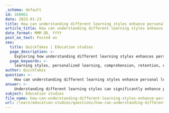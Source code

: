 ```yaml
---
_schema: default
id: 160061
date: 2025-01-23
title: How can understanding different learning styles enhance personal learning experiences?
article_title: How can understanding different learning styles enhance personal learning experiences?
date_format: MMM DD, YYYY
post_on_text: Posted on
seo:
  title: QuickTakes | Education studies
  page_description: >-
    Exploring how understanding different learning styles enhances personal learning experiences by promoting tailored approaches, improved comprehension, engagement, and inclusivity.
  page_keywords: >-
    learning styles, personalized learning, comprehension, retention, engagement, study strategies, inclusivity, self-reflection, metacognition, educational journey
author: QuickTakes
question: >-
    How can understanding different learning styles enhance personal learning experiences?
answer: >-
    Understanding different learning styles can significantly enhance personal learning experiences by allowing individuals to tailor their study methods to their unique preferences. Here are several ways in which this understanding can be beneficial:\n\n1. **Personalized Learning Approaches**: By identifying one's own learning style—whether it be visual, auditory, kinesthetic, or reading/writing—students can select study techniques that align with their strengths. For example, visual learners may benefit from diagrams and charts, while auditory learners might prefer listening to lectures or discussions.\n\n2. **Improved Comprehension and Retention**: When learners engage with material in a way that resonates with their preferred style, they are likely to grasp concepts more easily and retain information better. This is because the material is presented in a format that is more accessible and engaging for them.\n\n3. **Enhanced Engagement**: Tailoring learning experiences to fit individual styles can lead to increased motivation and interest in the subject matter. When students feel that their learning preferences are acknowledged, they are more likely to participate actively in their education.\n\n4. **Development of Effective Study Strategies**: Understanding learning styles encourages students to experiment with different study methods and find what works best for them. This can lead to the development of effective study habits that can be applied across various subjects and contexts.\n\n5. **Fostering Inclusivity**: Recognizing and accommodating diverse learning styles not only benefits individual learners but also contributes to a more inclusive educational environment. This approach ensures that all students have the opportunity to succeed, regardless of their preferred learning methods.\n\n6. **Self-Reflection and Growth**: By exploring their own learning styles, students can engage in metacognition—reflecting on their own learning processes. This self-awareness can lead to better self-regulation and the ability to adapt strategies as needed for different learning situations.\n\nIn summary, understanding different learning styles empowers individuals to take control of their learning experiences, leading to improved academic performance and a more fulfilling educational journey. By embracing these diverse learning preferences, both educators and learners can create more effective and supportive learning environments.
subject: Education studies
file_name: how-can-understanding-different-learning-styles-enhance-personal-learning-experiences.md
url: /learn/education-studies/questions/how-can-understanding-different-learning-styles-enhance-personal-learning-experiences
---
```


&nbsp;